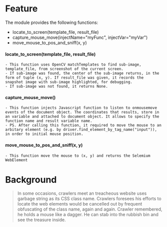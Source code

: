 # Feature
The module provides the following functions:
  - locate_to_screen(template_file, result_file)
  - capture_mouse_move(injectName="myFunc", injectVar="myVar")
  - move_mouse_to_pos_and_sniff(x, y)

#### locate_to_screen(template_file, result_file)
    - This function uses OpenCV matchTemplates to find sub-image, template_file, from screenshot of the current screen.
    - If sub-image was found, the center of the sub-image returns, in the form of tuple (x, y). If result_file was given, it records the snapshot image with sub-image highlighted, for debugging.
    - If sub-image was not found, it returns None.

#### capture_mouse_move()
    - This function injects Javascript function to listen to onmousemove events of the document object. The coordinates that results, store in an variable and attached to document object. It allows to specify the function name and result variable name.
    - PS. After calling this function, it required to move the mouse to an arbitary element (e.g. by driver.find_element_by_tag_name("input")), in order to initial mouse position.
    
#### move_mouse_to_pos_and_sniff(x, y)
    - This function move the mouse to (x, y) and returns the Selemium WebElement 
    
# Background
> In some occasions, crawlers meet an treacheous website uses garbage string as its CSS class name. Crawlers foresees his efforts to locate the web elements would be cancelled out by frequent obfuscating of the class name, again and again.
Crawler remembered, he holds a mouse like a dagger. He can stab into the rubbish bin and see the treasure inside.


